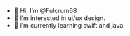 - 👋 Hi, I’m @Fulcrum68
- 👀 I’m interested in ui/ux design.
- 🌱 I’m currently learning swift and java

<!---
Fulcrum68/Fulcrum68 is a ✨ special ✨ repository because its `README.md` (this file) appears on your GitHub profile.
You can click the Preview link to take a look at your changes.
--->
